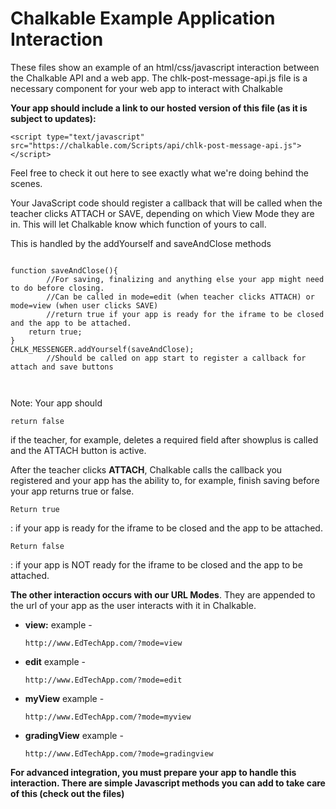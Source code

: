<h1>Chalkable Example Application Interaction</h1>

<p>These files show an example of an html/css/javascript interaction between the Chalkable API and a web app. The chlk-post-message-api.js file is a necessary component for your web app to interact with Chalkable</p>

<p><b>Your app should include a link to our hosted version of this file (as it is subject to updates):</b></p>
<pre><code>&lt;script type="text/javascript" src="https://chalkable.com/Scripts/api/chlk-post-message-api.js"&gt;&lt;/script&gt;</code></pre>

<p>Feel free to check it out here to see exactly what we're doing behind the scenes. <p>

<p>Your JavaScript code should register a callback that will be called when the teacher clicks ATTACH or SAVE, depending on which View Mode they are in. This will let Chalkable know which function of yours to call.</p>

<p>This is handled by the addYourself and saveAndClose methods</p>
<pre><code>
function saveAndClose(){
        //For saving, finalizing and anything else your app might need to do before closing.
    	//Can be called in mode=edit (when teacher clicks ATTACH) or mode=view (when user clicks SAVE)
        //return true if your app is ready for the iframe to be closed and the app to be attached.
    return true;
}
CHLK_MESSENGER.addYourself(saveAndClose);
    	//Should be called on app start to register a callback for attach and save buttons
 
</code></pre>
<p>Note: Your app should <pre><code>return false</code></pre> if the teacher, for example, deletes a required field after showplus is called and the ATTACH button is active.</p>

<p>After the teacher clicks <strong>ATTACH</strong>, Chalkable calls the callback you registered and your app has the ability to, for example, finish saving before your app returns <span class="monaco">true</span> or <span class="monaco">false</span>. </li>
<p><pre><code>Return true</code></pre>: if your app is ready for the iframe to be closed and the app to be attached.</p>
<p><pre><code>Return false</code></pre>: if your app is NOT ready for the iframe to be closed and the app to be attached.</p>
          
<p><b>The other interaction occurs with our URL Modes</b>. They are appended to the url of your app as the user interacts with it in Chalkable.</p>
<ul>
<li><b>view:</b> example - <pre><code>http://www.EdTechApp.com/?mode=view</code></pre></li>
<li><b>edit</b> example - <pre><code>http://www.EdTechApp.com/?mode=edit</code></pre></li>
<li><b>myView</b> example - <pre><code>http://www.EdTechApp.com/?mode=myview</code></pre> </li>
<li><b>gradingView</b> example - <pre><code>http://www.EdTechApp.com/?mode=gradingview</code></pre></li>
</ul>

<b>For advanced integration, you must prepare your app to handle this interaction. There are simple Javascript methods you can add to take care of this (check out the files)</b>